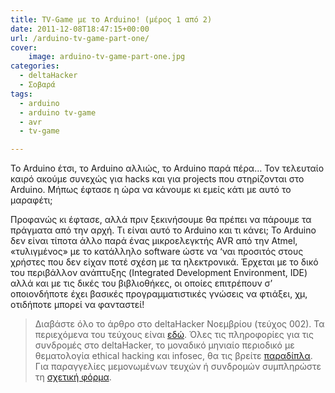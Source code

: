 ```yaml
---
title: TV-Game με το Arduino! (μέρος 1 από 2)
date: 2011-12-08T18:47:15+00:00
url: /arduino-tv-game-part-one/
cover:
    image: arduino-tv-game-part-one.jpg
categories:
  - deltaHacker
  - Σοβαρά
tags:
  - arduino
  - arduino tv-game
  - avr
  - tv-game

---
```

Το Arduino έτσι, το Arduino αλλιώς, το Arduino παρά πέρα… Τον τελευταίο καιρό ακούμε συνεχώς για hacks και για projects που στηρίζονται στο Arduino. Μήπως έφτασε η ώρα να κάνουμε κι εμείς κάτι με αυτό το μαραφέτι;

Προφανώς κι έφτασε, αλλά πριν ξεκινήσουμε θα πρέπει να πάρουμε τα πράγματα από την αρχή. Τι είναι αυτό το Arduino και τι κάνει; Το Arduino δεν είναι τίποτα άλλο παρά ένας μικροελεγκτής AVR από την Atmel, «τυλιγμένος» με το κατάλληλο software ώστε να ‘ναι προσιτός στους χρήστες που δεν είχαν ποτέ σχέση με τα ηλεκτρονικά. Έρχεται με το δικό του περιβάλλον ανάπτυξης (Integrated Development Environment, IDE) αλλά και με τις δικές του βιβλιοθήκες, οι οποίες επιτρέπουν σ’ οποιονδήποτε έχει βασικές προγραμματιστικές γνώσεις να φτιάξει, χμ, οτιδήποτε μπορεί να φανταστεί!

> Διαβάστε όλο το άρθρο στο deltaHacker Νοεμβρίου (τεύχος 002). Τα περιεχόμενα του τεύχους είναι <a href="http://deltahacker.gr/2011/11/02/deltahacker-002-anatoliko-timor-edition/" title="deltaHacker 002 – Ανατολικό Τιμόρ edition" target="_blank" rel="noopener noreferrer nofollow" class="broken_link">εδώ</a>. Όλες τις πληροφορίες για τις συνδρομές στο deltaHacker, το μοναδικό μηνιαίο περιοδικό με θεματολογία ethical hacking και infosec, θα τις βρείτε <a href="http://deltahacker.gr/subscriptions/" title="Πληροφορίες συνδρομών" target="_blank" rel="noopener noreferrer nofollow" class="broken_link">παραδίπλα</a>. Για παραγγελίες μεμονωμένων τευχών ή συνδρομών συμπληρώστε τη <a href="http://deltahacker.gr/order/" title="Αγορές τευχών & συνδρομών" target="_blank" rel="noopener noreferrer nofollow" class="broken_link">σχετική φόρμα</a>.